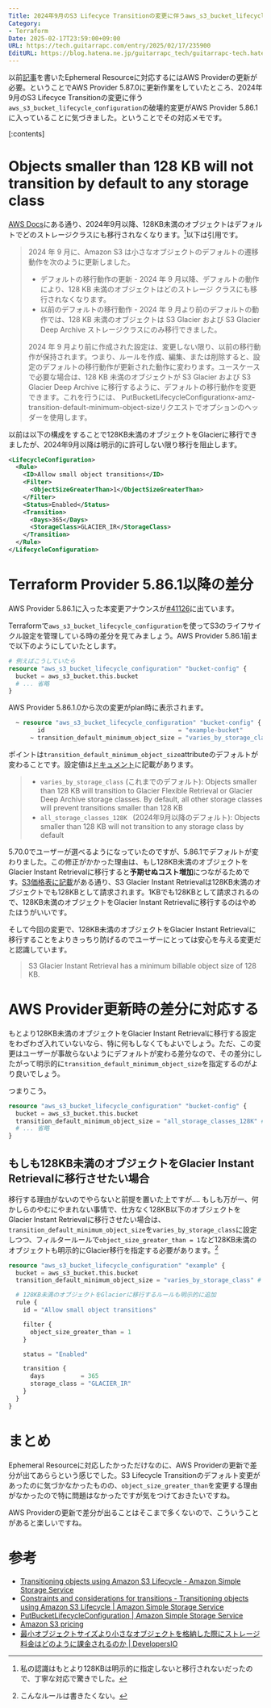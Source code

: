 ```yaml
---
Title: 2024年9月のS3 Lifecyce Transitionの変更に伴うaws_s3_bucket_lifecycle_configurationの変更
Category:
- Terraform
Date: 2025-02-17T23:59:00+09:00
URL: https://tech.guitarrapc.com/entry/2025/02/17/235900
EditURL: https://blog.hatena.ne.jp/guitarrapc_tech/guitarrapc-tech.hatenablog.com/atom/entry/6802418398329718934
---
```


以前[記事](https://tech.guitarrapc.com/entry/2025/02/11/235900)を書いたEphemeral Resourceに対応するにはAWS Providerの更新が必要。ということでAWS Provider 5.87.0に更新作業をしていたところ、2024年9月のS3 Lifecyce Transitionの変更に伴う`aws_s3_bucket_lifecycle_configuration`の破壊的変更がAWS Provider 5.86.1に入っていることに気づきました。ということでその対応メモです。

[:contents]

# Objects smaller than 128 KB will not transition by default to any storage class

[AWS Docs](https://docs.aws.amazon.com/AmazonS3/latest/userguide/lifecycle-transition-general-considerations.html#lifecycle-configuration-constraints)にある通り、2024年9月以降、128KB未満のオブジェクトはデフォルトでどのストレージクラスにも移行されなくなります。[^1]以下は引用です。

> 2024 年 9 月に、Amazon S3 は小さなオブジェクトのデフォルトの遷移動作を次のように更新しました。
>
> * デフォルトの移行動作の更新 - 2024 年 9 月以降、デフォルトの動作により、128 KB 未満のオブジェクトはどのストレージ クラスにも移行されなくなります。
> * 以前のデフォルトの移行動作 - 2024 年 9 月より前のデフォルトの動作では、128 KB 未満のオブジェクトは S3 Glacier および S3 Glacier Deep Archive ストレージクラスにのみ移行できました。
>
> 2024 年 9 月より前に作成された設定は、変更しない限り、以前の移行動作が保持されます。つまり、ルールを作成、編集、または削除すると、設定のデフォルトの移行動作が更新された動作に変わります。ユースケースで必要な場合は、128 KB 未満のオブジェクトが S3 Glacier および S3 Glacier Deep Archive に移行するように、デフォルトの移行動作を変更できます。これを行うには、 PutBucketLifecycleConfigurationx-amz-transition-default-minimum-object-sizeリクエストでオプションのヘッダーを使用します。

以前は以下の構成をすることで128KB未満のオブジェクトをGlacierに移行できましたが、2024年9月以降は明示的に許可しない限り移行を阻止します。

```xml
<LifecycleConfiguration>
  <Rule>
    <ID>Allow small object transitions</ID>
    <Filter>
      <ObjectSizeGreaterThan>1</ObjectSizeGreaterThan>
    </Filter>
    <Status>Enabled</Status>
    <Transition>
      <Days>365</Days>
      <StorageClass>GLACIER_IR</StorageClass>
    </Transition>
  </Rule>
</LifecycleConfiguration>
```

# Terraform Provider 5.86.1以降の差分

AWS Provider 5.86.1に入った本変更アナウンスが[#41126](https://github.com/hashicorp/terraform-provider-aws/issues/41126)に出ています。

Terraformで`aws_s3_bucket_lifecycle_configuration`を使ってS3のライフサイクル設定を管理している時の差分を見てみましょう。AWS Provider 5.86.1前まで以下のようにしていたとします。

```terraform
# 例えばこうしていたら
resource "aws_s3_bucket_lifecycle_configuration" "bucket-config" {
  bucket = aws_s3_bucket.this.bucket
  # ... 省略
}
```

AWS Provider 5.86.1.0から次の変更がplan時に表示されます。

```terraform
  ~ resource "aws_s3_bucket_lifecycle_configuration" "bucket-config" {
        id                                     = "example-bucket"
      ~ transition_default_minimum_object_size = "varies_by_storage_class" -> "all_storage_classes_128K"
```

ポイントは`transition_default_minimum_object_size`attributeのデフォルトが変わることです。設定値は[ドキュメント](https://docs.aws.amazon.com/AmazonS3/latest/API/API_PutBucketLifecycleConfiguration.html)に記載があります。

> * `varies_by_storage_class` (これまでのデフォルト): Objects smaller than 128 KB will transition to Glacier Flexible Retrieval or Glacier Deep Archive storage classes. By default, all other storage classes will prevent transitions smaller than 128 KB
>* `all_storage_classes_128K ` (2024年9月以降のデフォルト): Objects smaller than 128 KB will not transition to any storage class by default

5.70.0でユーザーが選べるようになっていたのですが、5.86.1でデフォルトが変わりました。この修正がかかった理由は、もし128KB未満のオブジェクトをGlacier Instant Retrievalに移行すると**予期せぬコスト増加**につながるためです。[S3価格表に記載](https://aws.amazon.com/s3/pricing/?nc1=h_ls)がある通り、S3 Glacier Instant Retrievalは128KB未満のオブジェクトでも128KBとして請求されます。1KBでも128KBとして請求されるので、128KB未満のオブジェクトをGlacier Instant Retrievalに移行するのはやめたほうがいいです。

そして今回の変更で、128KB未満のオブジェクトをGlacier Instant Retrievalに移行することをよりきっちり防げるのでユーザーにとっては安心を与える変更だと認識しています。

> S3 Glacier Instant Retrieval has a minimum billable object size of 128 KB.

# AWS Provider更新時の差分に対応する

もとより128KB未満のオブジェクトをGlacier Instant Retrievalに移行する設定をわざわざ入れていないなら、特に何もしなくてもよいでしょう。ただ、この変更はユーザーが事故らないようにデフォルトが変わる差分なので、その差分にしたがって明示的に`transition_default_minimum_object_size`を指定するのがより良いでしょう。

つまりこう。

```terraform
resource "aws_s3_bucket_lifecycle_configuration" "bucket-config" {
  bucket = aws_s3_bucket.this.bucket
  transition_default_minimum_object_size = "all_storage_classes_128K" # ここを明示的に指定
  # ... 省略
}
```


## もしも128KB未満のオブジェクトをGlacier Instant Retrievalに移行させたい場合

移行する理由がないのでやらないと前提を置いた上ですが.... もしも万が一、何かしらのやむにやまれない事情で、仕方なく128KB以下のオブジェクトをGlacier Instant Retrievalに移行させたい場合は、`transition_default_minimum_object_size`を`varies_by_storage_class`に設定しつつ、フィルタールールで`object_size_greater_than = 1`など128KB未満のオブジェクトも明示的にGlacier移行を指定する必要があります。[^2]

```terraform
resource "aws_s3_bucket_lifecycle_configuration" "example" {
  bucket = aws_s3_bucket.this.bucket
  transition_default_minimum_object_size = "varies_by_storage_class" # ここを明示的に指定

  # 128KB未満のオブジェクトをGlacierに移行するルールも明示的に追加
  rule {
    id = "Allow small object transitions"

    filter {
      object_size_greater_than = 1
    }

    status = "Enabled"

    transition {
      days          = 365
      storage_class = "GLACIER_IR"
    }
  }
}
```

# まとめ

Ephemeral Resourceに対応したかっただけなのに、AWS Providerの更新で差分が出てあららという感じでした。S3 Lifecycle Transitionのデフォルト変更があったのに気づかなかったものの、`object_size_greater_than`を変更する理由がなかったので特に問題はなかったですが気をつけておきたいですね。

AWS Providerの更新で差分が出ることはそこまで多くないので、こういうことがあると楽しいですね。

# 参考

* [Transitioning objects using Amazon S3 Lifecycle - Amazon Simple Storage Service](https://docs.aws.amazon.com/AmazonS3/latest/userguide/lifecycle-transition-general-considerations.html)
* [Constraints and considerations for transitions - Transitioning objects using Amazon S3 Lifecycle | Amazon Simple Storage Service](https://docs.aws.amazon.com/AmazonS3/latest/userguide/lifecycle-transition-general-considerations.html#lifecycle-configuration-constraints)
* [PutBucketLifecycleConfiguration | Amazon Simple Storage Service](https://docs.aws.amazon.com/AmazonS3/latest/API/API_PutBucketLifecycleConfiguration.html)
* [Amazon S3 pricing](https://aws.amazon.com/s3/pricing/?nc1=h_ls)
* [最小オブジェクトサイズより小さなオブジェクトを格納した際にストレージ料金はどのように課金されるのか | DevelopersIO](https://dev.classmethod.jp/articles/s3-minimum-billable-object-size/)

[^1]: 私の認識はもとより128KBは明示的に指定しないと移行されないだったので、丁寧な対応で驚きでした。
[^2]: こんなルールは書きたくない。
